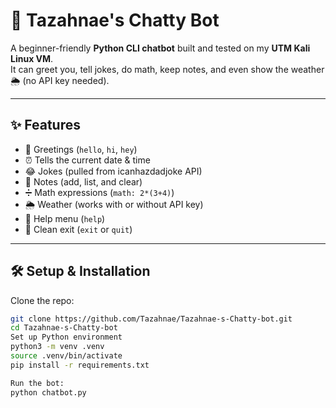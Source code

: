 # 🤖 Tazahnae's Chatty Bot

A beginner-friendly **Python CLI chatbot** built and tested on my **UTM Kali Linux VM**.  
It can greet you, tell jokes, do math, keep notes, and even show the weather 🌦 (no API key needed).

---

## ✨ Features
- 👋 Greetings (`hello`, `hi`, `hey`)
- ⏰ Tells the current date & time
- 😂 Jokes (pulled from icanhazdadjoke API)
- 📝 Notes (add, list, and clear)
- ➗ Math expressions (`math: 2*(3+4)`)
- 🌦 Weather (works with or without API key)
- 📜 Help menu (`help`)
- 🚪 Clean exit (`exit` or `quit`)

---

## 🛠️ Setup & Installation

Clone the repo:
```bash
git clone https://github.com/Tazahnae/Tazahnae-s-Chatty-bot.git
cd Tazahnae-s-Chatty-bot
Set up Python environment
python3 -m venv .venv
source .venv/bin/activate
pip install -r requirements.txt

Run the bot:
python chatbot.py
